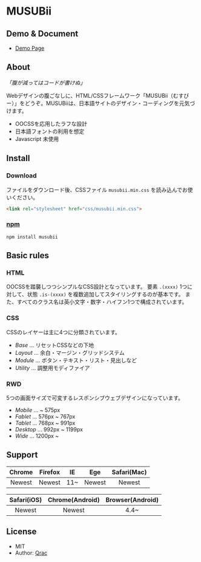 # MUSUBii

## Demo & Document

- [Demo Page][link-demo-1]

## About

*「腹が減ってはコードが書けぬ」*

Webデザインの腹ごなしに、HTML/CSSフレームワーク「MUSUBii（むすびー）」をどうぞ。MUSUBiiは、日本語サイトのデザイン・コーディングを元気づけます。

- OOCSSを応用したラフな設計
- 日本語フォントの利用を想定
- Javascript 未使用

## Install

### Download

ファイルをダウンロード後、CSSファイル `musubii.min.css` を読み込んでお使いください。

```html
<link rel="stylesheet" href="css/musubii.min.css">
```

### [npm][link-npm]

```
npm install musubii
```

## Basic rules

### HTML

OOCSSを踏襲しつつシンプルなCSS設計となっています。
要素 `.(xxxx)` 1つに対して、状態 `.is-(xxxx)` を複数追加してスタイリングするのが基本です。
また、すべてのクラス名は英小文字・数字・ハイフン1つで構成されています。

### CSS

CSSのレイヤーは主に4つに分類されています。

- *Base* … リセットCSSなどの下地
- *Layout* … 余白・マージン・グリッドシステム
- *Module* … ボタン・テキスト・リスト・見出しなど
- *Utility* … 調整用モディファイア

### RWD

5つの画面サイズで可変するレスポンシブウェブデザインになっています。

- *Mobile* … ~ 575px
- *Fablet* … 576px ~ 767px
- *Tablet* … 768px ~ 991px
- *Desktop* … 992px ~ 1199px
- *Wide* … 1200px ~

## Support

| Chrome | Firefox | IE | Ege | Safari(Mac) |
|:------:|:------:|:------:|:------:|:------:|
| Newest | Newest | 11~ | Newest | Newest |

| Safari(iOS) | Chrome(Android) | Browser(Android) |
|:------------:|:------------:|:------------:|
| Newest | Newest | 4.4~ |

## License

- MIT
- Author: [Qrac][link-twitter]

[link-demo-1]:https://qrac.github.io/musubii/
[link-npm]:https://www.npmjs.com/package/musubii
[link-jsdelivr]:https://www.jsdelivr.com/projects/musubii
[link-twitter]:https://twitter.com/Qrac_JP